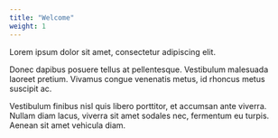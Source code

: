 ```yaml
---
title: "Welcome"
weight: 1
---
```


Lorem ipsum dolor sit amet, consectetur adipiscing elit.

Donec dapibus posuere tellus at pellentesque. Vestibulum malesuada laoreet pretium. Vivamus congue venenatis metus, id rhoncus metus suscipit ac.

Vestibulum finibus nisl quis libero porttitor, et accumsan ante viverra. Nullam diam lacus, viverra sit amet sodales nec, fermentum eu turpis. Aenean sit amet vehicula diam.
